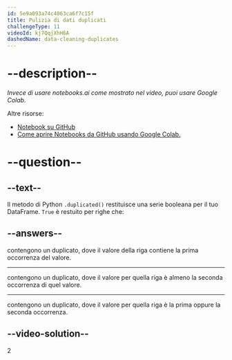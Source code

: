 ```yaml
---
id: 5e9a093a74c4063ca6f7c15f
title: Pulizia di dati duplicati
challengeType: 11
videoId: kj7QqjXhH6A
dashedName: data-cleaning-duplicates
---
```


# --description--

*Invece di usare notebooks.ai come mostrato nel video, puoi usare Google Colab.*

Altre risorse:

-   [Notebook su GitHub](https://github.com/ine-rmotr-curriculum/data-cleaning-rmotr-freecodecamp)
-   [Come aprire Notebooks da GitHub usando Google Colab.](https://colab.research.google.com/github/googlecolab/colabtools/blob/master/notebooks/colab-github-demo.ipynb)

# --question--

## --text--

Il metodo di Python `.duplicated()` restituisce una serie booleana per il tuo DataFrame. `True` è restuito per righe che:

## --answers--

contengono un duplicato, dove il valore della riga contiene la prima occorrenza del valore.

---

contengono un duplicato, dove il valore per quella riga è almeno la seconda occorrenza di quel valore.

---

contengono un duplicato, dove il valore per quella riga è la prima oppure la seconda occorrenza.

## --video-solution--

2

